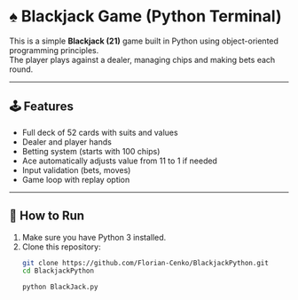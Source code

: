 # ♠️ Blackjack Game (Python Terminal)

This is a simple **Blackjack (21)** game built in Python using object-oriented programming principles.  
The player plays against a dealer, managing chips and making bets each round.

---

## 🕹 Features

- Full deck of 52 cards with suits and values
- Dealer and player hands
- Betting system (starts with 100 chips)
- Ace automatically adjusts value from 11 to 1 if needed
- Input validation (bets, moves)
- Game loop with replay option

---

## 🚀 How to Run

1. Make sure you have Python 3 installed.
2. Clone this repository:
   ```bash
   git clone https://github.com/Florian-Cenko/BlackjackPython.git
   cd BlackjackPython

   python BlackJack.py
